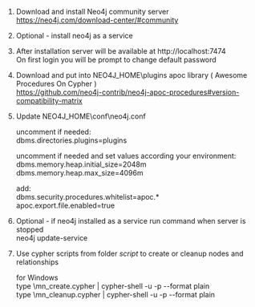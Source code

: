 1. Download and install Neo4j community server<br>
   https://neo4j.com/download-center/#community
   
2. Optional - install neo4j as a service

3. After installation server will be available at http://localhost:7474<br>
   On first login you will be prompt to change default password
   
4. Download and put into NEO4J_HOME\plugins apoc library ( Awesome Procedures On Cypher )<br>
   https://github.com/neo4j-contrib/neo4j-apoc-procedures#version-compatibility-matrix
   
5. Update NEO4J_HOME\conf\neo4j.conf
   
   uncomment if needed:<br>
   dbms.directories.plugins=plugins
   
   uncomment if needed and set values according your environment:<br>
   dbms.memory.heap.initial_size=2048m<br>
   dbms.memory.heap.max_size=4096m
   
   add:<br>
   dbms.security.procedures.whitelist=apoc.*<br>
   apoc.export.file.enabled=true
   
6. Optional - if neo4j installed as a service run command when server is stopped<br>
   neo4j update-service
   
7. Use cypher scripts from folder _script_ to create or cleanup nodes and relationships

   for Windows<br>
   type <path-to>\mn_create.cypher | cypher-shell -u <username> -p <password> --format plain<br>
   type <path-to>\mn_cleanup.cypher | cypher-shell -u <username> -p <password> --format plain